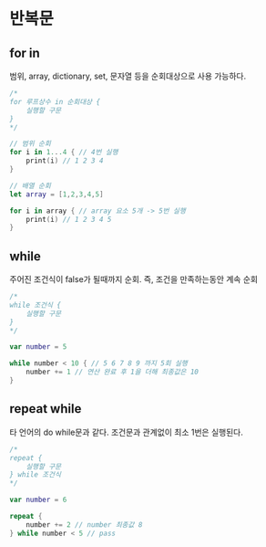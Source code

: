# 반복문
## for in
범위, array, dictionary, set, 문자열 등을 순회대상으로 사용 가능하다.
```swift
/*
for 루프상수 in 순회대상 {
    실행할 구문
}
*/

// 범위 순회
for i in 1...4 { // 4번 실행
    print(i) // 1 2 3 4
}

// 배열 순회
let array = [1,2,3,4,5]

for i in array { // array 요소 5개 -> 5번 실행
    print(i) // 1 2 3 4 5
}
```
## while
주어진 조건식이 false가 될때까지 순회. 즉, 조건을 만족하는동안 계속 순회
```swift
/*
while 조건식 {
    실행할 구문
}
*/

var number = 5

while number < 10 { // 5 6 7 8 9 까지 5회 실행
    number += 1 // 연산 완료 후 1을 더해 최종값은 10
}
```
## repeat while
타 언어의 do while문과 같다. 조건문과 관계없이 최소 1번은 실행된다. 
```swift
/*
repeat {
    실행할 구문
} while 조건식
*/

var number = 6

repeat {
    number += 2 // number 최종값 8
} while number < 5 // pass
```
